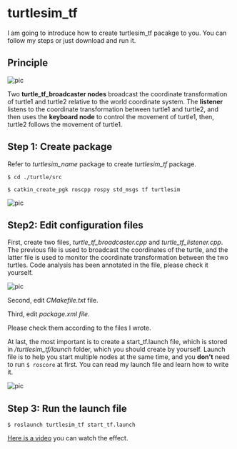 # turtlesim_tf

I am going to introduce how to create turtlesim_tf pacakge to you. You can follow my steps or just download and run it.

## Principle

![pic](http://m.qpic.cn/psc?/V53W2FkB1yOtnS25GEyd38amA54P7fxq/45NBuzDIW489QBoVep5mcZxMkC8aCSQSaIAvXUz1wBIH7EoH*ruCs.WPujmzlIGuP9eOFtI3FWO*GF1yj6geu0vgy20pfAuvdAehooKGF*o!/b&bo=bQUVA20FFQMDGTw!&rf=viewer_4)

Two **turtle_tf_broadcaster nodes** broadcast the coordinate transformation of turtle1 and turtle2 relative to the world coordinate system. The **listener** listens to the coordinate transformation between turtle1 and turtle2, and then uses the **keyboard node** to control the movement of turtle1, then, turtle2 follows the movement of turtle1.

## Step 1: Create package

Refer to *turtlesim_name* package to create *turtlesim_tf* package.

`$ cd ./turtle/src`

`$ catkin_create_pgk roscpp rospy std_msgs tf turtlesim`

![pic](http://m.qpic.cn/psc?/V53W2FkB1yOtnS25GEyd38amA54P7fxq/45NBuzDIW489QBoVep5mcd*etHiSksihcYCiZDUPRJEacSW3dBphZQmDUcJ3YxFWqhc4EwHb9SkxZ.6r99cXKJfOskB8Z46yauflBmMbmrs!/b&bo=egMUAnoDFAIDGTw!&rf=viewer_4)

## Step2: Edit configuration files
First, create two files, *turtle_tf_broadcaster.cpp* and *turtle_tf_listener.cpp*. The previous file is used to broadcast the coordinates of the turtle, and the latter file is used to monitor the coordinate transformation between the two turtles. Code analysis has been annotated in the file, please check it yourself.

![pic](http://m.qpic.cn/psc?/V53W2FkB1yOtnS25GEyd38amA54P7fxq/45NBuzDIW489QBoVep5mcd*etHiSksihcYCiZDUPRJEu3pI2pFZW5uR6Fw*4YtDnmj0EMyEH3A5ULmxWmxo4lEGkP6N3.cpJGzLDDMmZ.yo!/b&bo=egMUAnoDFAIDGTw!&rf=viewer_4)

Second, edit *CMakefile.txt* file.

Third, edit *package.xml file*.

Please check them according to the files I wrote.

At last, the most important is to create a start_tf.launch file, which is stored in */turtlesim_tf/launch* folder, which you should create by yourself. Launch file is to help you start multiple nodes at the same time, and you **don't** need to run `$ roscore` at first. You can read my launch file and learn how to write it.

![pic](http://m.qpic.cn/psc?/V53W2FkB1yOtnS25GEyd38amA54P7fxq/45NBuzDIW489QBoVep5mcZxMkC8aCSQSaIAvXUz1wBLFKe2Gj6X55Pf3SaWmNTSXASNab0ZN6GdWvnA6vIxq42vS7xdHyUTwUH.NKSD24RA!/b&bo=egMUAnoDFAIDGTw!&rf=viewer_4)

## Step 3: Run the launch file

`$ roslaunch turtlesim_tf start_tf.launch`

[Here is a video](https://www.bilibili.com/video/BV13p4y1b7ya) you can watch the effect.
